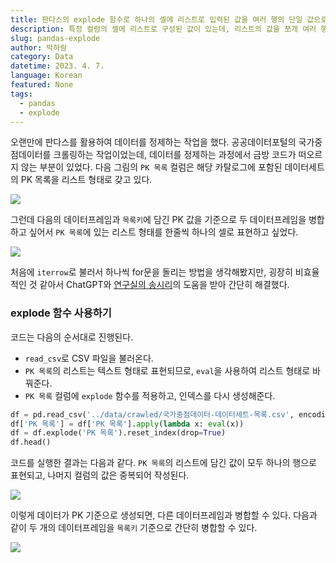 ```yaml
---
title: 판다스의 explode 함수로 하나의 셀에 리스트로 입력된 값을 여러 행의 단일 값으로 바꾸기
description: 특정 컬럼의 셀에 리스트로 구성된 값이 있는데, 리스트의 값을 쪼개 여러 행으로 표현해보자. 간단히 explode 함수를 적용해주면 된다.
slug: pandas-explode
author: 박하람
category: Data
datetime: 2023. 4. 7.
language: Korean
featured: None
tags:
  - pandas
  - explode
---
```


오랜만에 판다스를 활용하여 데이터를 정제하는 작업을 했다. 공공데이터포털의 국가중점데이터를 크롤링하는 작업이었는데, 데이터를 정제하는 과정에서 금방 코드가 떠오르지 않는 부분이 있었다.
다음 그림의 `PK 목록` 컬럼은 해당 카탈로그에 포함된 데이터세트의 PK 목록을 리스트 형태로 갖고 있다.

<img src="/pandas-explode/df1.png" class="img"/>

그런데 다음의 데이터프레임과 `목록키`에 담긴 PK 값을 기준으로 두 데이터프레임을 병합하고 싶어서 `PK 목록`에 있는 리스트 형태를 한줄씩 하나의 셀로 표현하고 싶었다.

<img src="/pandas-explode/df2.png" class="img"/>

처음에 `iterrow`로 불러서 하나씩 for문을 돌리는 방법을 생각해봤지만, 굉장히 비효율적인 것 같아서 ChatGPT와 [연구실의 송시리](https://github.com/shinysong)의 도움을 받아 간단히 해결했다.

### explode 함수 사용하기

코드는 다음의 순서대로 진행된다.

- `read_csv`로 CSV 파일을 불러온다.
- `PK 목록`의 리스트는 텍스트 형태로 표현되므로, `eval`을 사용하여 리스트 형태로 바꿔준다.
- `PK 목록` 컬럼에 `explode` 함수를 적용하고, 인덱스를 다시 생성해준다.

```py
df = pd.read_csv('../data/crawled/국가중점데이터-데이터세트-목록.csv', encoding='utf-8')
df['PK 목록'] = df['PK 목록'].apply(lambda x: eval(x))
df = df.explode('PK 목록').reset_index(drop=True)
df.head()
```

코드를 실행한 결과는 다음과 같다. `PK 목록`의 리스트에 담긴 값이 모두 하나의 행으로 표현되고, 나머지 컬럼의 값은 중복되어 작성된다.

<img src="/pandas-explode/final-df.png" class="img"/>

이렇게 데이터가 PK 기준으로 생성되면, 다른 데이터프레임과 병합할 수 있다. 다음과 같이 두 개의 데이터프레임을 `목록키` 기준으로 간단히 병합할 수 있다.

<img src="/pandas-explode/merged-df.png" class="img"/>
